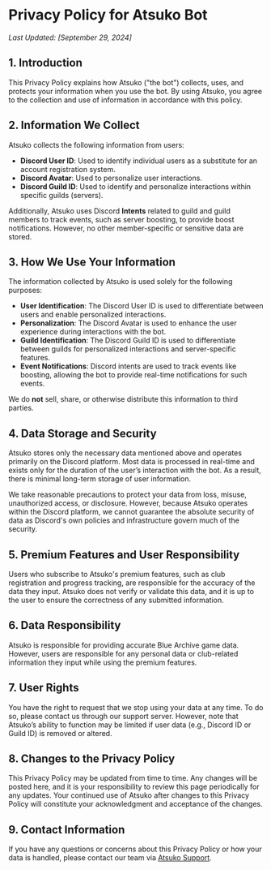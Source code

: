 # Privacy Policy for Atsuko Bot
*Last Updated: [September 29, 2024]*

## 1. Introduction
This Privacy Policy explains how Atsuko ("the bot") collects, uses, and protects your information when you use the bot. By using Atsuko, you agree to the collection and use of information in accordance with this policy.

## 2. Information We Collect
Atsuko collects the following information from users:
- **Discord User ID**: Used to identify individual users as a substitute for an account registration system.
- **Discord Avatar**: Used to personalize user interactions.
- **Discord Guild ID**: Used to identify and personalize interactions within specific guilds (servers).

Additionally, Atsuko uses Discord **Intents** related to guild and guild members to track events, such as server boosting, to provide boost notifications. However, no other member-specific or sensitive data are stored.

## 3. How We Use Your Information
The information collected by Atsuko is used solely for the following purposes:
- **User Identification**: The Discord User ID is used to differentiate between users and enable personalized interactions.
- **Personalization**: The Discord Avatar is used to enhance the user experience during interactions with the bot.
- **Guild Identification**: The Discord Guild ID is used to differentiate between guilds for personalized interactions and server-specific features.
- **Event Notifications**: Discord intents are used to track events like boosting, allowing the bot to provide real-time notifications for such events.

We do **not** sell, share, or otherwise distribute this information to third parties.

## 4. Data Storage and Security
Atsuko stores only the necessary data mentioned above and operates primarily on the Discord platform. Most data is processed in real-time and exists only for the duration of the user’s interaction with the bot. As a result, there is minimal long-term storage of user information.

We take reasonable precautions to protect your data from loss, misuse, unauthorized access, or disclosure. However, because Atsuko operates within the Discord platform, we cannot guarantee the absolute security of data as Discord's own policies and infrastructure govern much of the security.

## 5. Premium Features and User Responsibility
Users who subscribe to Atsuko's premium features, such as club registration and progress tracking, are responsible for the accuracy of the data they input. Atsuko does not verify or validate this data, and it is up to the user to ensure the correctness of any submitted information.

## 6. Data Responsibility
Atsuko is responsible for providing accurate Blue Archive game data. However, users are responsible for any personal data or club-related information they input while using the premium features.

## 7. User Rights
You have the right to request that we stop using your data at any time. To do so, please contact us through our support server. However, note that Atsuko’s ability to function may be limited if user data (e.g., Discord ID or Guild ID) is removed or altered.

## 8. Changes to the Privacy Policy
This Privacy Policy may be updated from time to time. Any changes will be posted here, and it is your responsibility to review this page periodically for any updates. Your continued use of Atsuko after changes to this Privacy Policy will constitute your acknowledgment and acceptance of the changes.

## 9. Contact Information
If you have any questions or concerns about this Privacy Policy or how your data is handled, please contact our team via [Atsuko Support](https://discord.gg/pxc4UvdPQA).

